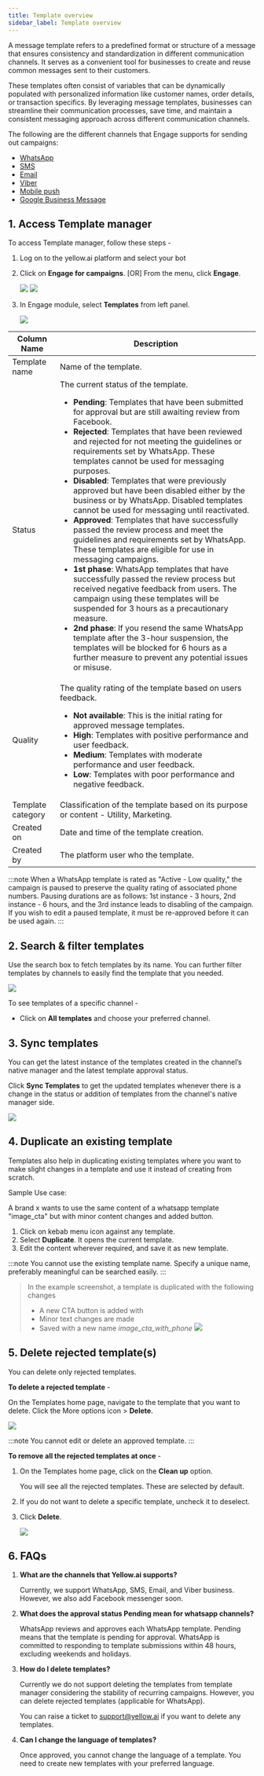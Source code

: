```yaml
---
title: Template overview
sidebar_label: Template overview
---
```


A message template refers to a predefined format or structure of a message that ensures consistency and standardization in different communication channels. It serves as a convenient tool for businesses to create and reuse common messages sent to their customers. 

These templates often consist of variables that can be dynamically populated with personalized information like customer names, order details, or transaction specifics. By leveraging message templates, businesses can streamline their communication processes, save time, and maintain a consistent messaging approach across different communication channels.

The following are the different channels that Engage supports for sending out campaigns:

* [WhatsApp](https://docs.yellow.ai/docs/platform_concepts/engagement/outbound/templates/whatsapptemplate)
* [SMS](https://docs.yellow.ai/docs/platform_concepts/engagement/outbound/templates/sms-template)
* [Email](https://docs.yellow.ai/docs/platform_concepts/engagement/outbound/templates/email-template)
* [Viber](https://docs.yellow.ai/docs/platform_concepts/engagement/outbound/templates/viber-template)
* [Mobile push](https://docs.yellow.ai/docs/platform_concepts/engagement/outbound/templates/mobilepush)
* [Google Business Message](https://docs.yellow.ai/docs/platform_concepts/engagement/outbound/templates/gbm-template)

## 1. Access Template manager

To access Template manager, follow these steps -

1. Log on to the yellow.ai platform and select your bot 
2. Click on **Engage for campaigns**. [OR] From the menu, click **Engage**.

   ![](https://i.imgur.com/WTdyVg4.jpg)
   ![](https://i.imgur.com/v7ejLMF.jpg)

  

2. In Engage module, select **Templates** from left panel.

   <img src="https://i.imgur.com/fWnhQ6d.png"/>


Column Name | Description
------------- | ----------
Template name | Name of the template.
Status | The current status of the template.<ul><li>**Pending**: Templates that have been submitted for approval but are still awaiting review from Facebook.</li> <li>**Rejected**: Templates that have been reviewed and rejected for not meeting the guidelines or requirements set by WhatsApp. These templates cannot be used for messaging purposes.</li> <li>**Disabled**: Templates that were previously approved but have been disabled either by the business or by WhatsApp. Disabled templates cannot be used for messaging until reactivated.</li> <li>**Approved**: Templates that have successfully passed the review process and meet the guidelines and requirements set by WhatsApp. These templates are eligible for use in messaging campaigns.</li> <li>**1st phase**: WhatsApp templates that have successfully passed the review process but received negative feedback from users. The campaign using these templates will be suspended for 3 hours as a precautionary measure.</li> <li> **2nd phase**: If you resend the same WhatsApp template after the 3-hour suspension, the templates will be blocked for 6 hours as a further measure to prevent any potential issues or misuse.</li></ul>
Quality | The quality rating of the template based on users feedback.<ul><li>**Not available**: This is the initial rating for approved message templates.</li><li>**High**: Templates with positive performance and user feedback.</li><li>**Medium**: Templates with moderate performance and user feedback.</li><li>**Low**: Templates with poor performance and negative feedback.</li></ul>
Template category | Classification of the template based on its purpose or content - Utility, Marketing.
Created on | Date and time of the template creation. 
Created by | The platform user who the template.
  
:::note
When a WhatsApp template is rated as "Active - Low quality," the campaign is paused to preserve the quality rating of associated phone numbers. Pausing durations are as follows: 1st instance - 3 hours, 2nd instance - 6 hours, and the 3rd instance leads to disabling of the campaign. If you wish to edit a paused template, it must be re-approved before it can be used again.
:::



## 2. Search & filter templates

Use the search box to fetch templates by its name. You can further filter templates by channels to easily find the template that you needed.

![](https://i.imgur.com/J6a9jY7.png)

To see templates of a specific channel - 
* Click on **All templates** and choose your preferred channel.

## 3. Sync templates

You can get the latest instance of the templates created in the channel’s native manager and the latest template approval status. 

Click **Sync Templates**  to get the updated templates whenever there is a change in the status or addition of templates from the channel's native manager side.

![](https://i.imgur.com/STliaGv.png)

  



  



## 4. Duplicate an existing template

Templates also help in duplicating existing templates where you want to make slight changes in a template and use it instead of creating from scratch.


Sample Use case:

A brand x wants to use the same content of a whatsapp template "image_cta" but with minor content changes and added button.

  

1. Click on kebab menu icon against any template.
2. Select **Duplicate**. It opens the current template.
3. Edit the content wherever required, and save it as new template.

  
:::note
You cannot use the existing template name. Specify a unique name, preferably meaningful can be searched easily.
:::
  

> In the example screenshot, a template is duplicated with the following changes 
> *  A new CTA button is added with 
> * Minor text changes are made 
>  * Saved with a new name *image_cta_with_phone*
> ![](https://i.imgur.com/GVYprGv.gif)

  
  

## 5. Delete rejected template(s)

  
You can delete only rejected templates. 

**To delete a rejected template** - 

On the Templates home page, navigate to the template that you want to delete.
Click the More options icon > **Delete**.

   ![](https://i.imgur.com/24ycziU.gif)

:::note
You cannot edit or delete an approved template.
:::  

**To remove all the rejected templates at once** - 

1. On the Templates home page, click on the **Clean up** option.

   You will see all the rejected templates. These are selected by default.
   
3. If you do not want to delete a specific template, uncheck it to deselect. 
4. Click **Delete**.


   ![](https://i.imgur.com/fKoTP1I.gif)

  


## 6. FAQs

1. **What are the channels that Yellow.ai supports?**

   Currently, we support WhatsApp, SMS, Email, and Viber business. However, we also add Facebook messenger soon.

  

2. **What does the approval status Pending mean for whatsapp channels?**

   WhatsApp reviews and approves each WhatsApp template.  Pending means that the template is pending for approval. WhatsApp is committed to responding to template submissions within 48 hours, excluding weekends and holidays.

  

3. **How do I delete templates?**

   Currently we do not support deleting the templates from template manager considering the stability of recurring campaigns. However, you can delete rejected templates (applicable for WhatsApp).

   You can raise a ticket to support@yellow.ai if you want to delete any templates.

  

4. **Can I change the language of templates?**

   Once approved, you cannot change the language of a template. You need to create new templates with your preferred language.